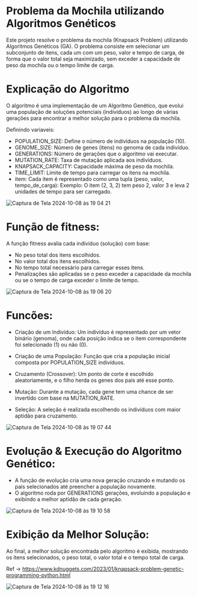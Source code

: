 # Problema da Mochila utilizando Algoritmos Genéticos
Este projeto resolve o problema da mochila (Knapsack Problem) utilizando Algoritmos Genéticos (GA). O problema consiste em selecionar um subconjunto de itens, cada um com um peso, valor e tempo de carga, de forma que o valor total seja maximizado, sem exceder a capacidade de peso da mochila ou o tempo limite de carga.

# Explicação do Algoritmo
O algoritmo é uma implementação de um Algoritmo Genético, que evolui uma população de soluções potenciais (indivíduos) ao longo de várias gerações para encontrar a melhor solução para o problema da mochila.

Definindo variaveis:
- POPULATION_SIZE: Define o número de indivíduos na população (10).
- GENOME_SIZE: Número de genes (itens) no genoma de cada indivíduo.
- GENERATIONS: Número de gerações que o algoritmo vai executar.
- MUTATION_RATE: Taxa de mutação aplicada aos indivíduos.
- KNAPSACK_CAPACITY: Capacidade máxima de peso da mochila.
- TIME_LIMIT: Limite de tempo para carregar os itens na mochila.
- item: Cada item é representado como uma tupla (peso, valor, tempo_de_carga): Exemplo: O item (2, 3, 2) tem peso 2, valor 3 e leva 2 unidades de tempo para ser carregado.

![Captura de Tela 2024-10-08 às 19 04 21](https://github.com/user-attachments/assets/8c2e7fa1-2597-43b5-a23b-fe8ecaf3f57b)

# Função de fitness:
A função fitness avalia cada indivíduo (solução) com base:

- No peso total dos itens escolhidos.
- No valor total dos itens escolhidos.
- No tempo total necessário para carregar esses itens.
- Penalizações são aplicadas se o peso exceder a capacidade da mochila ou se o tempo de carga exceder o limite de tempo.

![Captura de Tela 2024-10-08 às 19 06 20](https://github.com/user-attachments/assets/ef91dc7d-461b-489d-91b8-95f808d56dbe)

# Funcões:

- Criação de um Indivíduo: Um indivíduo é representado por um vetor binário (genoma), onde cada posição indica se o item correspondente foi selecionado (1) ou não (0).

- Criação de uma População: Função que cria a população inicial composta por POPULATION_SIZE indivíduos.

- Cruzamento (Crossover): Um ponto de corte é escolhido aleatoriamente, e o filho herda os genes dos pais até esse ponto.

- Mutação: Durante a mutação, cada gene tem uma chance de ser invertido com base na MUTATION_RATE.

- Seleção: A seleção é realizada escolhendo os indivíduos com maior aptidão para cruzamento.

![Captura de Tela 2024-10-08 às 19 07 44](https://github.com/user-attachments/assets/9ac5698a-2c85-4e7c-b488-849cf459f376)

# Evolução & Execução do Algoritmo Genético:
  - A função de evolução cria uma nova geração cruzando e mutando os pais selecionados até preencher a população novamente.
  - O algoritmo roda por GENERATIONS gerações, evoluindo a população e exibindo a melhor aptidão de cada geração.

![Captura de Tela 2024-10-08 às 19 10 58](https://github.com/user-attachments/assets/abec3812-c1dd-4d93-91e0-99a9fcf9a6c5)

# Exibição da Melhor Solução:

Ao final, a melhor solução encontrada pelo algoritmo é exibida, mostrando os itens selecionados, o peso total, o valor total e o tempo total de carga.


Ref -> https://www.kdnuggets.com/2023/01/knapsack-problem-genetic-programming-python.html

![Captura de Tela 2024-10-08 às 19 12 16](https://github.com/user-attachments/assets/4eb7e51f-2bc8-40ff-b321-f22626859dbe)


